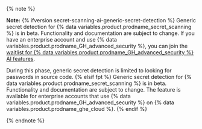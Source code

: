 {% note %}

**Note:** {% ifversion secret-scanning-ai-generic-secret-detection %}
Generic secret detection for {% data variables.product.prodname_secret_scanning %} is in beta. Functionality and documentation are subject to change. If you have an enterprise account and use {% data variables.product.prodname_GH_advanced_security %}, you can join the [waitlist for {% data variables.product.prodname_GH_advanced_security %} AI features](https://github.com/features/preview/security).

During this phase, generic secret detection is limited to looking for passwords in source code.
{% elsif fpt %}
Generic secret detection for {% data variables.product.prodname_secret_scanning %} is in beta. Functionality and documentation are subject to change. The feature is available for enterprise accounts that use {% data variables.product.prodname_GH_advanced_security %} on {% data variables.product.prodname_ghe_cloud %}.
{% endif %}

{% endnote %}
